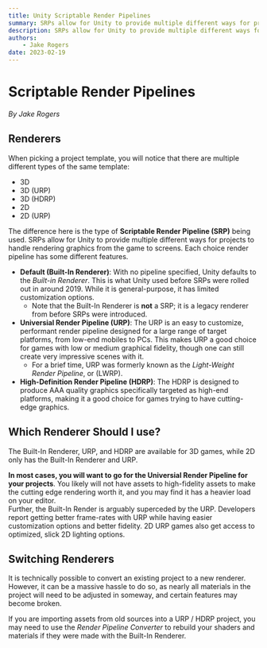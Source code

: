 ```yaml
---
title: Unity Scriptable Render Pipelines
summary: SRPs allow for Unity to provide multiple different ways for projects to handle rendering graphics from the game to screens.
description: SRPs allow for Unity to provide multiple different ways for projects to handle rendering graphics from the game to screens.
authors:
    - Jake Rogers
date: 2023-02-19
---
```

# Scriptable Render Pipelines
*By Jake Rogers*

## Renderers
When picking a project template, you will notice that there are multiple different types of the same template:

* 3D
* 3D (URP)
* 3D (HDRP)
* 2D
* 2D (URP)

The difference here is the type of **Scriptable Render Pipeline (SRP)** being used. SRPs allow for Unity to provide multiple different ways for projects to handle rendering graphics from the game to screens. Each choice render pipeline has some different features.

* **Default (Built-In Renderer)**: With no pipeline specified, Unity defaults to the *Built-in Renderer*. This is what Unity used before SRPs were rolled out in around 2019. While it is general-purpose, it has limited customization options.
    * Note that the Built-In Renderer is **not** a SRP; it is a legacy renderer from before SRPs were introduced.
* **Universial Render Pipeline (URP)**: The URP is an easy to customize, performant render pipeline designed for a large range of target platforms, from low-end mobiles to PCs. This makes URP a good choice for games with low or medium graphical fidelity, though one can still create very impressive scenes with it.
    * For a brief time, URP was formerly known as the *Light-Weight Render Pipeline*, or (LWRP).
* **High-Definition Render Pipeline (HDRP)**: The HDRP is designed to produce AAA quality graphics specifically targeted as high-end platforms, making it a good choice for games trying to have cutting-edge graphics.

## Which Renderer Should I use?
The Built-In Renderer, URP, and HDRP are available for 3D games, while 2D only has the Built-In Renderer and URP. 

**In most cases, you will want to go for the Universial Render Pipeline for your projects**. You likely will not have assets to high-fidelity assets to make the cutting edge rendering worth it, and you may find it has a heavier load on your editor.  
Further, the Built-In Render is arguably superceded by the URP. Developers report getting better frame-rates with URP while having easier customization options and better fidelity. 2D URP games also get access to optimized, slick 2D lighting options.

## Switching Renderers
It is technically possible to convert an existing project to a new renderer. However, it can be a massive hassle to do so, as nearly all materials in the project will need to be adjusted in someway, and certain features may become broken.

If you are importing assets from old sources into a URP / HDRP project, you may need to use the *Render Pipeline Converter* to rebuild your shaders and materials if they were made with the Built-In Renderer.